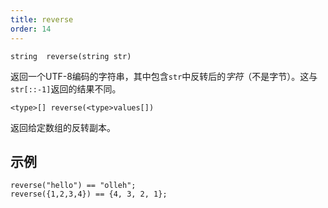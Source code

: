 ```yaml
---
title: reverse
order: 14
---
```

`string  reverse(string str)`

返回一个UTF-8编码的字符串，其中包含`str`中反转后的*字符*（不是字节）。这与`str[::-1]`返回的结果不同。

`<type>[] reverse(<type>values[])`

返回给定数组的反转副本。

## 示例

```vex
reverse("hello") == "olleh";
reverse({1,2,3,4}) == {4, 3, 2, 1};

```
